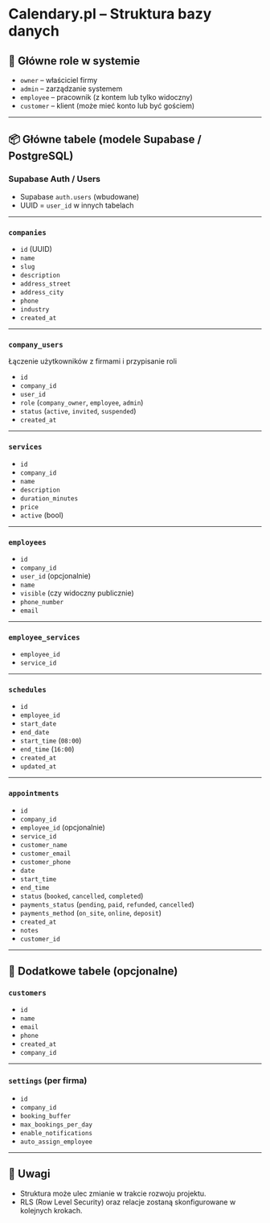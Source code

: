 # Calendary.pl – Struktura bazy danych

## 🎯 Główne role w systemie

- `owner` – właściciel firmy
- `admin` – zarządzanie systemem
- `employee` – pracownik (z kontem lub tylko widoczny)
- `customer` – klient (może mieć konto lub być gościem)

---

## 📦 Główne tabele (modele Supabase / PostgreSQL)

### Supabase Auth / Users

- Supabase `auth.users` (wbudowane)
- UUID = `user_id` w innych tabelach

---

### `companies`

- `id` (UUID)
- `name`
- `slug`
- `description`
- `address_street`
- `address_city`
- `phone`
- `industry`
- `created_at`

---

### `company_users`

Łączenie użytkowników z firmami i przypisanie roli

- `id`
- `company_id`
- `user_id`
- `role` (`company_owner`, `employee`, `admin`)
- `status` (`active`, `invited`, `suspended`)
- `created_at`

---

### `services`

- `id`
- `company_id`
- `name`
- `description`
- `duration_minutes`
- `price`
- `active` (bool)

---

### `employees`

- `id`
- `company_id`
- `user_id` (opcjonalnie)
- `name`
- `visible` (czy widoczny publicznie)
- `phone_number`
- `email`

---

### `employee_services`

- `employee_id`
- `service_id`

---

### `schedules`

- `id`
- `employee_id`
- `start_date`
- `end_date`
- `start_time` (`08:00`)
- `end_time` (`16:00`)
- `created_at`
- `updated_at`

---

### `appointments`

- `id`
- `company_id`
- `employee_id` (opcjonalnie)
- `service_id`
- `customer_name`
- `customer_email`
- `customer_phone`
- `date`
- `start_time`
- `end_time`
- `status` (`booked`, `cancelled`, `completed`)
- `payments_status` (`pending`, `paid`, `refunded`, `cancelled`)
- `payments_method` (`on_site`, `online`, `deposit`)
- `created_at`
- `notes`
- `customer_id`

---

## 🧾 Dodatkowe tabele (opcjonalne)

### `customers`

- `id`
- `name`
- `email`
- `phone`
- `created_at`
- `company_id`

---

### `settings` (per firma)

- `id`
- `company_id`
- `booking_buffer`
- `max_bookings_per_day`
- `enable_notifications`
- `auto_assign_employee`

---

## 📌 Uwagi

- Struktura może ulec zmianie w trakcie rozwoju projektu.
- RLS (Row Level Security) oraz relacje zostaną skonfigurowane w kolejnych krokach.
